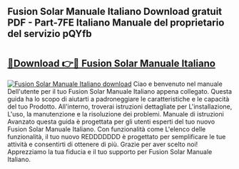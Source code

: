## Fusion Solar Manuale Italiano Download gratuit PDF - Part-7FE Italiano Manuale del proprietario del servizio pQYfb

# <h2><a href="http://dfdnfg.blite.top/?on=Fusion+Solar+Manuale+Italiano">🔗Download 👉🔴 Fusion Solar Manuale Italiano</a></h2>

[![Fusion Solar Manuale Italiano download](https://i.imgur.com/lujVjoI.png)](http://dfdnfg.blite.top/?on=Fusion+Solar+Manuale+Italiano)
Ciao e benvenuto nel manuale Dell'utente per il tuo Fusion Solar Manuale Italiano appena collegato. Questa guida ha lo scopo di aiutarti a padroneggiare le caratteristiche e le capacità del tuo Prodotto. All'interno, troverai istruzioni dettagliate per L'installazione, L'uso, la manutenzione e la risoluzione dei problemi. Manuale di istruzioni Avanzato questa guida è progettata per gli utenti esperti del tuo nuovo Fusion Solar Manuale Italiano. Con funzionalità come L'elenco delle funzionalità, il tuo nuovo REDDDDDDD è progettato per semplificare le tue attività e consentirti di ottenere di più. Grazie per aver scelto noi! Apprezziamo la tua fiducia e il tuo supporto per Fusion Solar Manuale Italiano.
